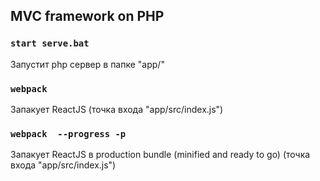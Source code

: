 ## MVC  framework on PHP

### `start serve.bat`
Запустит php сервер в папке "app/"

### `webpack`
Запакует ReactJS (точка входа "app/src/index.js")

### `webpack  --progress -p`
Запакует ReactJS в production bundle (minified and ready to go) (точка входа "app/src/index.js")
